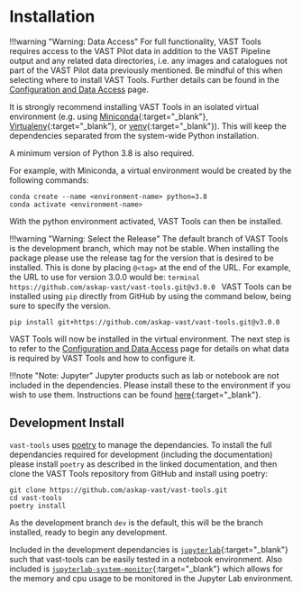 # Installation

!!!warning "Warning: Data Access"
    For full functionality, VAST Tools requires access to the VAST Pilot data in addition to the 
    VAST Pipeline output and any related data directories, i.e. any images and catalogues not part of the VAST Pilot data previously mentioned.
    Be mindful of this when selecting where to install VAST Tools. 
    Further details can be found in the [Configuration and Data Access](configuration.md) page.
    

It is strongly recommend installing VAST Tools in an isolated virtual environment 
(e.g. using [Miniconda](https://docs.conda.io/en/latest/miniconda.html){:target="_blank"}, 
[Virtualenv](https://virtualenv.pypa.io/en/latest/){:target="_blank"}, or 
[venv](https://docs.python.org/3/library/venv.html){:target="_blank"}). 
This will keep the dependencies separated from the system-wide Python installation.

A minimum version of Python 3.8 is also required.

For example, with Miniconda, a virtual environment would be created by the following commands:

```terminal
conda create --name <environment-name> python=3.8
conda activate <environment-name>
```

With the python environment activated, VAST Tools can then be installed.

!!!warning "Warning: Select the Release"
    The default branch of VAST Tools is the development branch, which may not be stable.
    When installing the package please use the release tag for the version that is desired to be installed.
    This is done by placing `@<tag>` at the end of the URL. For example, the URL to use for version 3.0.0 would be:
    ```terminal
    https://github.com/askap-vast/vast-tools.git@v3.0.0
    ```
VAST Tools can be installed using `pip` directly from GitHub by using the command below, being sure to specify the version.

```terminal
pip install git+https://github.com/askap-vast/vast-tools.git@v3.0.0
```

VAST Tools will now be installed in the virtual environment.
The next step is to refer to the [Configuration and Data Access](configuration.md) page for details on what data is required by VAST Tools and how to configure it.

!!!note "Note: Jupyter"
    Jupyter products such as lab or notebook are not included in the dependencies.
    Please install these to the environment if you wish to use them.
    Instructions can be found [here](https://jupyter.org/install){:target="_blank"}.

## Development Install

`vast-tools` uses [poetry](https://python-poetry.org/docs/) to manage the dependancies. 
To install the full dependancies required for development (including the documentation) please install `poetry` as described in the linked documentation, 
and then clone the VAST Tools repository from GitHub and install using poetry:

```terminal
git clone https://github.com/askap-vast/vast-tools.git
cd vast-tools
poetry install
```

As the development branch `dev` is the default, this will be the branch installed, ready to begin any development.

Included in the development dependancies is [`jupyterlab`](https://jupyter.org){:target="_blank"} such that vast-tools can be easily tested in a notebook environment.
Also included is [`jupyterlab-system-monitor`](https://github.com/jtpio/jupyterlab-system-monitor){:target="_blank"} which allows for the memory and cpu usage to be monitored in the Jupyter Lab environment.
